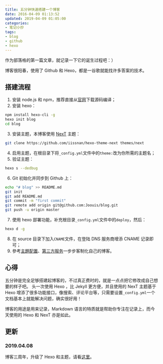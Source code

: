 ```yaml
---
title: 五分钟快速搭建一个博客
date: 2016-04-09 01:13:52
updated: 2019-04-09 01:05:00
categories:
- 笔记小抄
tags: 
- blog 
- github 
- hexo
---
```


作为部落格的第一篇文章，就记录一下它的诞生过程吧：）

<!-- more -->

博客很阳春，使用了 Github 和 Hexo，都是一谷歌就能找许多答案的技术。

## 搭建流程

1. 安装 node.js 和 npm，推荐直接从[官网](https://nodejs.org/en/download/)下载源码编译；
2. 安装 hexo：
```sh
npm install hexo-cli -g
hexo init blog
cd blog
```
3. 安装主题，本博客使用 [NexT](http://theme-next.iissnan.com/) 主题：
```sh
git clone https://github.com/iissnan/hexo-theme-next themes/next
```
4. 启用主题，在根目录下将`_config.yml`文件中的`theme:`改为你所需的主题名；
5. 验证主题：
```sh
hexo s --dedbug
```
6. Git 初始化并同步到 Github 上：
```sh
echo "# blog" >> README.md
git init
git add README.md
git commit -m "first commit"
git remote add origin git@github.com:Joouis/blog.git
git push -u origin master
```
7. 使用 hexo 部署功能，补充根目录`_config.yml`文件中的`deploy`，然后：
```sh
hexo d -g
```
8. 在 source 目录下加入`CNAME`文件，在登陆 DNS 服务商增添 CNAME 记录即可；
9. 參考[主題配置](http://theme-next.iissnan.com/theme-settings.html)、[第三方服务](http://theme-next.iissnan.com/third-party-services.html)一步步客制化自己的博客。



## 心得

五分钟是完全足够搭建起博客的，不过真正费时的，就是一点点把它修改成自己想要的样子吧。 头一次使用 Hexo ，比 Jekyll 更方便，并且使用的 NexT 主题基于 Hexo 增添了很多功能接口，像搜索、评论平台等，只需要设置`_config.yml`一个文档基本上就能解决问题，确实很好用！

博客的用途是用来记录，Markdown 语言的特质就是帮助你专注在记录上，而今天使用的 Hexo 和 NexT 亦是如此。



## 更新

### 2019.04.08

博客三周年，升级了 Hexo 和主题，请看[这里](https://joouis.com/2019/3rd-blog-anniversary/)。
